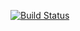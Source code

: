 [![Build Status](https://travis-ci.org/jiy310/CSE-110-Lab5.svg?branch=master)](https://travis-ci.org/jiy310/CSE-110-Lab5)
